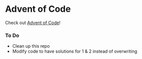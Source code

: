 # Advent of Code

Check out [Advent of Code](https://adventofcode.com)! 

### To Do
 - Clean up this repo
 - Modify code to have solutions for 1 & 2 instead of overwriting